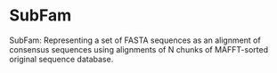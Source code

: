 # SubFam
SubFam: Representing a set of FASTA sequences as an alignment of consensus sequences using alignments of N chunks of MAFFT-sorted original sequence database.
